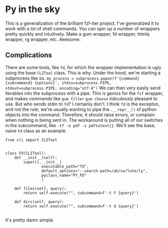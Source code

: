 # Py in the sky

This is a generalization of the brilliant fzf-iter project.
I've generalized it to work with a lot of shell commands.
You can spin up a number of wrappers pretty quickly and intuitively.
Make a gum wrapper, fd wrapper, htmlq wrapper, rg wrapper, etc.
Awesome.

## Complications
There are some tools, like `fd`, for which the wrapper implementation is ugly using the base `CLITool` class.
This is why.
Under the hood, we're starting a subprocess like so.
`my_process = subprocess.popen(f'{command} {subcommand} {options}', stdin=subprocess.PIPE, stdout=subprocess.PIPE, encoding="utf-8")`
We can then very easily send iterables into the subprocess with a pipe.
This is genius for the `fzf` wrapper, and makes commands like `gum filter` `gum choose` ridiculously pleasant to use.
But who sends stdin to `fd`? I certainly don't.
I think `fd` is the excepton, and not the rule; we're usually wanting to pipe the `.__repr__()` of python objects into the command.
Therefore, it *should* raise errors, or complain when nothing is being sent in.
The workaround is putting all of our switches in the subcommand, like `-tf -e pdf -x pdftotext{}`. 
We'll see the base, naive `Fd` class as an example.

```
from cli import CLITool


class Fd(CLITool):
    def __init__(self):
        super().__init__(
                executable_path="fd",
                default_options="--search-path=/ab/so/lute/ly",
                pyclass_name="PY_FD"
                )

    def files(self, query):
        return self.execute("", subcommand=f'-t f {query}')

    def dirs(self, query):
        return self.execute("", subcommand=f'-t d {query}')


```

It's pretty damn simple.
